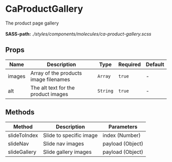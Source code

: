 # CaProductGallery

The product page gallery<br><br> **SASS-path:** _./styles/components/molecules/ca-product-gallery.scss_

## Props

<!-- @vuese:CaProductGallery:props:start -->
|Name|Description|Type|Required|Default|
|---|---|---|---|---|
|images|Array of the products image filenames|`Array`|`true`|-|
|alt|The alt text for the product images|`String`|`true`|-|

<!-- @vuese:CaProductGallery:props:end -->


## Methods

<!-- @vuese:CaProductGallery:methods:start -->
|Method|Description|Parameters|
|---|---|---|
|slideToIndex|Slide to specific image|index (Number)|
|slideNav|Slide nav images|payload (Object)|
|slideGallery|Slide gallery images|payload (Object)|

<!-- @vuese:CaProductGallery:methods:end -->


